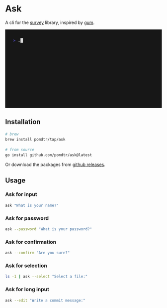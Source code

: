 # Ask

A cli for the [survey](https://github.com/go-survey/survey) library, inspired by [gum](https://github.com/charmbracelet/gum).

![demo](./examples/demo.gif)

## Installation

```bash
# brew
brew install pomdtr/tap/ask

# from source
go install github.com/pomdtr/ask@latest
```

Or download the packages from [github releases](https:github.com/pomdtr/ask/releases).

## Usage

### Ask for input

```bash
ask "What is your name?"
```

### Ask for password

```bash
ask --password "What is your password?"
```

### Ask for confirmation

```bash
ask --confirm "Are you sure?"
```

### Ask for selection

```bash
ls -1 | ask --select "Select a file:"
```

### Ask for long input

```bash
ask --edit "Write a commit message:"
```
